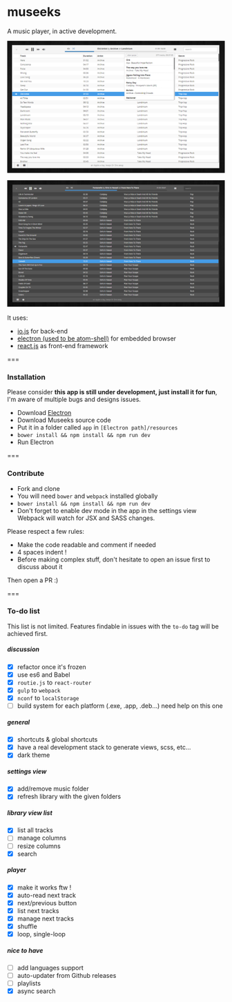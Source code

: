 # museeks
A music player, in active development.

![Screenshot](screenshot.png)

![Screenshot](screenshot-dark.png)

It uses:
* [io.js](http://iojs.org/) for back-end
* [electron (used to be atom-shell)](https://github.com/atom/atom-shell/) for embedded browser
* [react.js](https://facebook.github.io/react/) as front-end framework

===

### Installation

Please consider **this app is still under development, just install it for fun**, I'm aware of multiple bugs and designs issues.

- Download [Electron](https://github.com/atom/electron/releases)
- Download Museeks source code
- Put it in a folder called `app` in `[Electron path]/resources`
- `bower install && npm install && npm run dev`
- Run Electron

===

### Contribute

- Fork and clone
- You will need `bower` and `webpack` installed globally
- `bower install && npm install && npm run dev`
- Don't forget to enable dev mode in the app in the settings view
Webpack will watch for JSX and SASS changes.

Please respect a few rules:
- Make the code readable and comment if needed
- 4 spaces indent !
- Before making complex stuff, don't hesitate to open an issue first to discuss about it

Then open a PR :)

===

### To-do list

This list is not limited. Features findable in issues with the `to-do` tag will be achieved first.

##### discussion

- [x] refactor once it's frozen
- [x] use es6 and Babel
- [x] `routie.js` to `react-router`
- [x] `gulp` to `webpack`
- [x] `nconf` to `localStorage`
- [ ] build system for each platform (.exe, .app, .deb...) need help on this one

##### general
- [x] shortcuts & global shortcuts
- [x] have a real development stack to generate views, scss, etc...
- [x] dark theme

##### settings view
- [x] add/remove music folder
- [x] refresh library with the given folders

##### library view list
- [x] list all tracks
- [ ] manage columns
- [ ] resize columns
- [x] search

##### player
- [x] make it works ftw !
- [x] auto-read next track
- [x] next/previous button
- [x] list next tracks
- [x] manage next tracks
- [x] shuffle
- [x] loop, single-loop

##### nice to have
- [ ] add languages support
- [ ] auto-updater from Github releases
- [ ] playlists
- [x] async search
